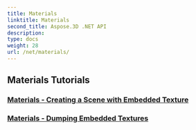 ```yaml
---
title: Materials
linktitle: Materials
second_title: Aspose.3D .NET API
description: 
type: docs
weight: 28
url: /net/materials/
---
```


## Materials Tutorials
### [Materials -  Creating a Scene with Embedded Texture](./create-scene-embedded-texture/)
### [Materials -  Dumping Embedded Textures](./dump-embedded-textures/)